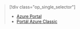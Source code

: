 > [!div class="op_single_selector"]
> * [Azure Portal](../articles/storage/storage-create-storage-account.md)
> * [Portál Azure Classic](../articles/storage/storage-create-storage-account-classic-portal.md)
> 
> 



<!--HONumber=Nov16_HO2-->


